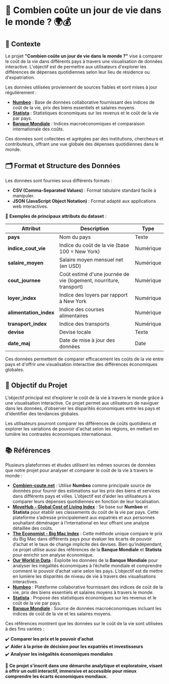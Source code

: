# **📌 Combien coûte un jour de vie dans le monde ? 🌍💰**  

## **📖 Contexte**  
Le projet **"Combien coûte un jour de vie dans le monde ?"** vise à comparer le coût de la vie dans différents pays à travers une visualisation de données interactive. L'objectif est de permettre aux utilisateurs d'explorer les différences de dépenses quotidiennes selon leur lieu de résidence ou d'expatriation.  

Les données utilisées proviennent de sources fiables et sont mises à jour régulièrement :  

- **[Numbeo](https://www.numbeo.com/cost-of-living/)** : Base de données collaborative fournissant des indices de coût de la vie, prix des biens essentiels et salaires moyens.  
- **[Statista](https://www.statista.com/)** : Statistiques économiques sur les revenus et le coût de la vie par pays.  
- **[Banque Mondiale](https://data.worldbank.org/)** : Indices macroéconomiques et comparaison internationale des coûts.  

Ces données sont collectées et agrégées par des institutions, chercheurs et contributeurs, offrant une vue globale des dépenses quotidiennes dans le monde.  



## **🗂️ Format et Structure des Données**  
Les données sont fournies sous différents formats :  

- **CSV (Comma-Separated Values)** : Format tabulaire standard facile à manipuler.  
- **JSON (JavaScript Object Notation)** : Format adapté aux applications web interactives.  

📌 **Exemples de principaux attributs du dataset** :  

| Attribut          | Description | Type |
|------------------|-------------|-------|
| **pays** | Nom du pays | Texte |
| **indice_cout_vie** | Indice du coût de la vie (base 100 = New York) | Numérique |
| **salaire_moyen** | Salaire moyen mensuel net (en USD) | Numérique |
| **cout_journee** | Coût estimé d'une journée de vie (logement, nourriture, transport) | Numérique |
| **loyer_index** | Indice des loyers par rapport à New York | Numérique |
| **alimentation_index** | Indice des courses alimentaires | Numérique |
| **transport_index** | Indice des transports | Numérique |
| **devise** | Devise locale | Texte |
| **date_maj** | Date de mise à jour des données | Date |

Ces données permettent de comparer efficacement les coûts de la vie entre pays et d'offrir une visualisation interactive des différences économiques globales.  



## **🎯 Objectif du Projet**  

L’objectif principal est d’explorer le coût de la vie à travers le monde grâce à une visualisation interactive. Ce projet permet aux utilisateurs de naviguer dans les données, d’observer les disparités économiques entre les pays et d’identifier des tendances globales.  

Les utilisateurs pourront comparer les différences de coûts quotidiens et explorer les variations de pouvoir d'achat selon les régions, en mettant en lumière les contrastes économiques internationaux.  

## **📚 Références**  

Plusieurs plateformes et études utilisent les mêmes sources de données que notre projet pour analyser et comparer le coût de la vie à travers le monde :  

- **[Combien-coute.net](https://www.combien-coute.net/cout-de-la-vie/)** : Utilise **Numbeo** comme principale source de données pour fournir des estimations sur les prix des biens et services dans différents pays et villes. L’objectif est d’aider les utilisateurs à comparer leurs dépenses quotidiennes en fonction de leur localisation.  
- **[MoveHub - Global Cost of Living Index](https://www.movehub.com/blog/cost-of-living-index/)** : Se base sur **Numbeo** et **Statista** pour établir ses classements du coût de la vie par pays. Cette plateforme s’adresse principalement aux expatriés et aux personnes souhaitant déménager à l’international en leur offrant une analyse détaillée des coûts.  
- **[The Economist - Big Mac Index](https://www.economist.com/big-mac-index/)** : Cette méthode unique compare le prix du Big Mac dans différents pays pour évaluer les écarts de pouvoir d’achat et le taux de change implicite des devises. Bien qu’indépendant, ce projet utilise aussi des références de la **Banque Mondiale** et **Statista** pour enrichir son analyse économique.  
- **[Our World in Data](https://ourworldindata.org/)** : Exploite les données de la **Banque Mondiale** pour analyser les inégalités économiques à l’échelle mondiale et comprendre comment le pouvoir d’achat varie selon les pays. L’objectif est de mettre en lumière les disparités de niveau de vie à travers des visualisations interactives.  
- **[Numbeo](https://www.numbeo.com/cost-of-living/)** : Plateforme collaborative fournissant des indices de coût de la vie, prix des biens essentiels et salaires moyens à travers le monde.  
- **[Statista](https://www.statista.com/)** : Propose des statistiques économiques sur les revenus et le coût de la vie par pays.  
- **[Banque Mondiale](https://data.worldbank.org/)** : Source de données macroéconomiques incluant les indices de coût de la vie et les salaires moyens.  

Ces références montrent que les données sur le coût de la vie sont utilisées à des fins variées :  

✔️ **Comparer les prix et le pouvoir d’achat**  
✔️ **Aider à la prise de décision pour les expatriés et investisseurs**  
✔️ **Analyser les inégalités économiques mondiales**  

📌 **Ce projet s’inscrit dans une démarche analytique et exploratoire, visant à offrir un outil interactif, immersive et accessible pour mieux comprendre les écarts économiques mondiaux.** 
